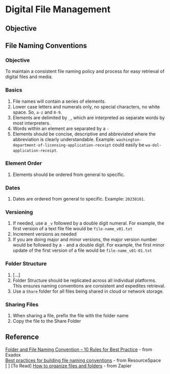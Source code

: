 # Digital File Management

## Objective

## File Naming Conventions

### Objective
To maintain a consistent file naming policy and process for easy retrieval of digital files and media.

### Basics
1. File names will contain a series of elements.
2. Lower case letters and numerals only, no special characters, no white space. So, `a-z` and `0-9`.
3. Elements are delimited by `_`, which are interpreted as separate words by most interpreters.
4. Words within an element are separated by a `-`
5. Elements should be concise, descriptive and abbreviated where the abbreviation is clearly understandable. Example: `washington-department-of-licensing-application-receipt` could easily be `wa-dol-application-receipt`.

### Element Order
1. Elements should be ordered from general to specific.

### Dates
1. Dates are ordered from general to specific. Example: `20230101`.

### Versioning
1. If needed, use a `_v` followed by a double digit numeral. For example, the first version of a text file file would be `file-name_v01.txt`
2. Increment versions as needed
3. If you are doing major and minor versions, the major version number would be followed by a `-` and a double digit. For example, the first minor update of the first version of a file would be `file-name_v01-01.txt`

### Folder Structure
1. [...]
2. Folder Structure should be replicated across all individual platforms. This ensures naming conventions are consistent and expedites retrieval.
3. Use a `Share` folder for all files being shared in cloud or network storage.

### Sharing Files
1. When sharing a file, prefix the file with the folder name
2. Copy the file to the Share Folder




## Reference
[Folder and File Naming Convention – 10 Rules for Best Practice](https://exadox.com/en/articles/file-naming-convention-ten-rules-best-practice) - from Exadox  
[Best practices for building file naming conventions](https://www.resourcespace.com/blog/file-naming-conventions) - from ResourceSpace  
[ ] [To Read] [How to organize files and folders](https://zapier.com/blog/organize-files-folders/) - from Zapier  

